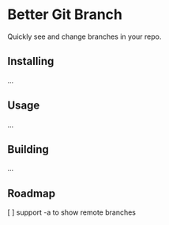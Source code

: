 
# Better Git Branch

Quickly see and change branches in your repo.

## Installing

...

## Usage

...

## Building

...

## Roadmap

[ ] support -a to show remote branches